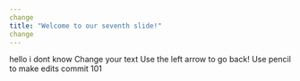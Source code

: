 ```yaml
---
change
title: "Welcome to our seventh slide!"
change
--- 
```

hello
i dont know
Change your text
Use the left arrow to go back!
Use pencil to make edits
commit 101
